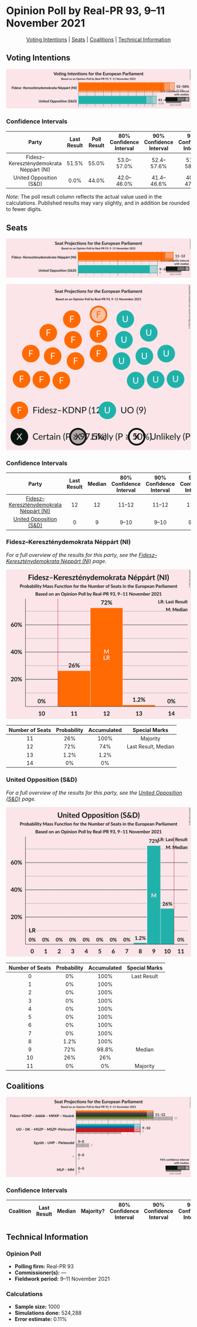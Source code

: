 # Opinion Poll by Real-PR 93, 9–11 November 2021

<p align="center"><a href="#voting-intentions">Voting Intentions</a> | <a href="#seats">Seats</a> | <a href="#coalitions">Coalitions</a> | <a href="#technical-information">Technical Information</a></p>

## Voting Intentions

![Graph with voting intentions not yet produced](2021-11-11-Real-PR93.png "Voting Intentions")

### Confidence Intervals

| Party | Last Result | Poll Result | 80% Confidence Interval | 90% Confidence Interval | 95% Confidence Interval | 99% Confidence Interval |
|:-----:|:-----------:|:-----------:|:-----------------------:|:-----------------------:|:-----------------------:|:-----------------------:|
| Fidesz–Kereszténydemokrata Néppárt (NI) | 51.5% | 55.0% | 53.0–57.0% |52.4–57.6% |51.9–58.1% |50.9–59.0% |
| United Opposition (S&D) | 0.0% | 44.0% | 42.0–46.0% |41.4–46.6% |40.9–47.1% |40.0–48.1% |

*Note:* The poll result column reflects the actual value used in the calculations. Published results may vary slightly, and in addition be rounded to fewer digits.

## Seats

![Graph with seats not yet produced](2021-11-11-Real-PR93-seats.png "Seats")

![Graph with seating plan not yet produced](2021-11-11-Real-PR93-seating-plan.png "Seating Plan")

### Confidence Intervals

| Party | Last Result | Median | 80% Confidence Interval | 90% Confidence Interval | 95% Confidence Interval | 99% Confidence Interval |
|:-----:|:-----------:|:------:|:-----------------------:|:-----------------------:|:-----------------------:|:-----------------------:|
| <a href="#fidesz–kereszténydemokrata-néppárt-(ni)">Fidesz–Kereszténydemokrata Néppárt (NI)</a> | 12 | 12 | 11–12 |11–12 |11–12 |11–13 |
| <a href="#united-opposition-(s&d)">United Opposition (S&D)</a> | 0 | 9 | 9–10 |9–10 |9–10 |8–10 |

### Fidesz–Kereszténydemokrata Néppárt (NI)

*For a full overview of the results for this party, see the [Fidesz–Kereszténydemokrata Néppárt (NI)](party-fidesz–kereszténydemokratanéppártni.html) page.*

![Graph with seats probability mass function not yet produced](2021-11-11-Real-PR93-seats-pmf-fidesz–kereszténydemokratanéppártni.png "Seats Probability Mass Function")

| Number of Seats | Probability | Accumulated | Special Marks |
|:---------------:|:-----------:|:-----------:|:-------------:|
| 11 | 26% | 100% | Majority |
| 12 | 72% | 74% | Last Result, Median |
| 13 | 1.2% | 1.2% |  |
| 14 | 0% | 0% |  |

### United Opposition (S&D)

*For a full overview of the results for this party, see the [United Opposition (S&D)](party-unitedoppositionsd.html) page.*

![Graph with seats probability mass function not yet produced](2021-11-11-Real-PR93-seats-pmf-unitedoppositionsd.png "Seats Probability Mass Function")

| Number of Seats | Probability | Accumulated | Special Marks |
|:---------------:|:-----------:|:-----------:|:-------------:|
| 0 | 0% | 100% | Last Result |
| 1 | 0% | 100% |  |
| 2 | 0% | 100% |  |
| 3 | 0% | 100% |  |
| 4 | 0% | 100% |  |
| 5 | 0% | 100% |  |
| 6 | 0% | 100% |  |
| 7 | 0% | 100% |  |
| 8 | 1.2% | 100% |  |
| 9 | 72% | 98.8% | Median |
| 10 | 26% | 26% |  |
| 11 | 0% | 0% | Majority |


## Coalitions

![Graph with coalitions seats not yet produced](2021-11-11-Real-PR93-coalitions-seats.png "Coalitions Seats")

### Confidence Intervals

| Coalition | Last Result | Median | Majority? | 80% Confidence Interval | 90% Confidence Interval | 95% Confidence Interval | 99% Confidence Interval |
|:---------:|:-----------:|:------:|:---------:|:-----------------------:|:-----------------------:|:-----------------------:|:-----------------------:|


## Technical Information

### Opinion Poll

+ **Polling firm:** Real-PR 93
+ **Commissioner(s):** —
+ **Fieldwork period:** 9–11 November 2021

### Calculations

+ **Sample size:** 1000
+ **Simulations done:** 524,288
+ **Error estimate:** 0.11%


